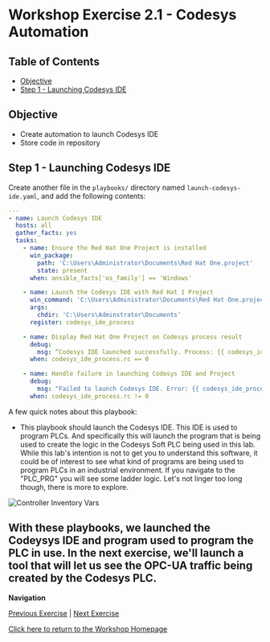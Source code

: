 # Workshop Exercise 2.1 - Codesys Automation

## Table of Contents

* [Objective](#objective)
* [Step 1 - Launching Codesys IDE](#step-1---Launching-Codesys-IDE)

## Objective

* Create automation to launch Codesys IDE 
* Store code in repository


## Step 1 - Launching Codesys IDE
Create another file in the `playbooks/` directory named `launch-codesys-ide.yaml`, and add the following contents:

```yaml
---
- name: Launch Codesys IDE
  hosts: all
  gather_facts: yes
  tasks:
    - name: Ensure the Red Hat One Project is installed
      win_package:
        path: 'C:\Users\Administrator\Documents\Red Hat One.project'
        state: present
      when: ansible_facts['os_family'] == 'Windows'

    - name: Launch the Codesys IDE with Red Hat 1 Project 
      win_command: 'C:\Users\Administrator\Documents\Red Hat One.project'
      args:
        chdir: 'C:\Users\Adminstrator\Documents'
      register: codesys_ide_process

    - name: Display Red Hat One Project on Codesys process result
      debug:
        msg: “Codesys IDE launched successfully. Process: {{ codesys_ide_process.stdout }}"
      when: codesys_ide_process.rc == 0

    - name: Handle failure in launching Codesys IDE and Project
      debug:
        msg: "Failed to launch Codesys IDE. Error: {{ codesys_ide_process.stderr }}"
      when: codesys_ide_process.rc != 0
```

A few quick notes about this playbook:
- This playbook should launch the Codesys IDE. This IDE is used to program PLCs. And specifically this will launch the program that is being used to create the logic in the Codesys Soft PLC being used in this lab. While this lab's intention is not to get you to understand this software, it could be of interest to see what kind of programs are being used to program PLCs in an industrial environment. If you navigate to the "PLC_PRG" you will see some ladder logic. Let's not linger too long though, there is more to explore. 

![Controller Inventory Vars](../.images/controller-inventory-vars.png)

With these playbooks, we launched the Codeysys IDE and program used to program the PLC in use. In the next exercise, we'll launch a tool that will let us see the OPC-UA traffic being created by the Codesys PLC. 
---
**Navigation**

[Previous Exercise](../2.2-codesys-automation/) | [Next Exercise](../2.3-ua-expert-automation/)

[Click here to return to the Workshop Homepage](../../README.md)
